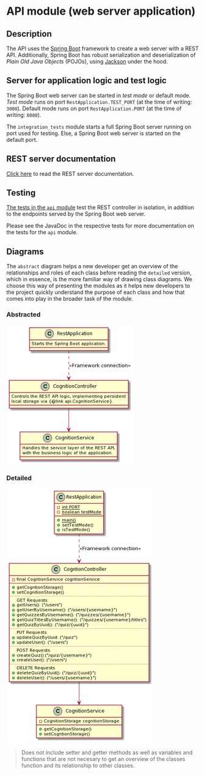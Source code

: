 # API module (web server application)

## Description

The API uses the [Spring Boot](https://spring.io/projects/spring-boot) framework to create a web server with a REST API. Additionally, Spring Boot
has robust serialization and deserialization of _Plain Old Java Objects_ (POJOs),
using [Jackson](https://github.com/FasterXML/jackson) under the hood.

## Server for application logic and test logic

The Spring Boot web server can be started in _test mode_ or default mode. _Test mode_ runs on port `RestApplication.TEST_PORT` (at the time of writing: `3000`). Default mode runs on port `RestApplication.PORT` (at the time of writing: `8080`).

The `integration_tests` module starts a full Spring Boot server running on port used for testing. Else, a Spring Boot web server is started on the default port.

## REST server documentation

[Click here](src/main/asciidoc/index.adoc) to read the REST server documentation.

## Testing

[The tests in the `api` module](src/test/java/api) test the REST controller in isolation, in addition to the endpoints served by the Spring Boot web server.

Please see the JavaDoc in the respective tests for more documentation on the tests for the `api` module.

## Diagrams

The `abstract` diagram helps a new developer get an overview of the relationships and roles of each class before reading the `detailed` version, which in essence, is the more familiar way of drawing class diagrams. We choose this way of presenting the modules as it helps new developers to the project quickly understand the purpose of each class and how that comes into play in the broader task of the module.

### Abstracted

![API Descriptive Diagram](../../docs/plantuml/release3/img/api_abstracted.png)

### Detailed

![API Class Diagram](../../docs/plantuml/release3/img/api_detailed.png)

> Does not include setter and getter methods as well as variables and functions that are not necesary to get an overview of the classes function and its relationship to other classes.
